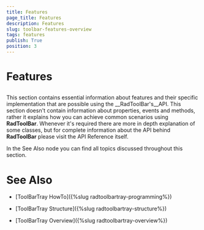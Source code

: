 ```yaml
---
title: Features
page_title: Features
description: Features
slug: toolbar-features-overview
tags: features
publish: True
position: 3
---
```


# Features



## 

This section contains essential information about features and their specific implementation that are possible using
        the __RadToolBar's__API. This section doesn't contain information about properties, events and methods, 
        rather it explains how you can achieve common scenarios using __RadToolBar__. Whenever it's required there 
        are more in depth explanation of some classes, but for complete information about the API behind __RadToolBar__
        please visit the API Reference itself.

In the See Also node you can find all topics discussed throughout this section.

# See Also

 * [ToolBarTray HowTo]({%slug radtoolbartray-programming%})

 * [ToolBarTray Structure]({%slug radtoolbartray-structure%})

 * [ToolBarTray Overview]({%slug radtoolbartray-overview%})
